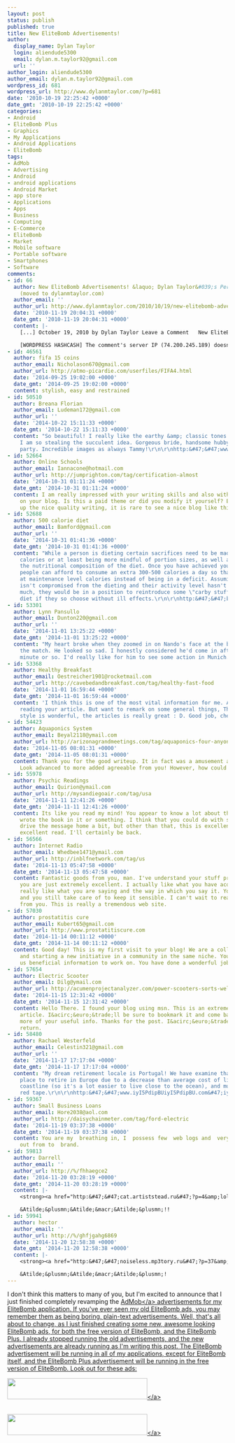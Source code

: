```yaml
---
layout: post
status: publish
published: true
title: New EliteBomb Advertisements!
author:
  display_name: Dylan Taylor
  login: aliendude5300
  email: dylan.m.taylor92@gmail.com
  url: ''
author_login: aliendude5300
author_email: dylan.m.taylor92@gmail.com
wordpress_id: 681
wordpress_url: http://www.dylanmtaylor.com/?p=681
date: '2010-10-19 22:25:42 +0000'
date_gmt: '2010-10-19 22:25:42 +0000'
categories:
- Android
- EliteBomb Plus
- Graphics
- My Applications
- Android Applications
- EliteBomb
tags:
- AdMob
- Advertising
- Android
- android applications
- Android Market
- app store
- Applications
- Apps
- Business
- Computing
- E-Commerce
- EliteBomb
- Market
- Mobile software
- Portable software
- Smartphones
- Software
comments:
- id: 66
  author: New EliteBomb Advertisements! &laquo; Dylan Taylor&#039;s Personal Blog
    (moved to dylanmtaylor.com)
  author_email: ''
  author_url: http://www.dylanmtaylor.com/2010/10/19/new-elitebomb-advertisements/
  date: '2010-11-19 20:04:31 +0000'
  date_gmt: '2010-11-19 20:04:31 +0000'
  content: |-
    [...] October 19, 2010 by Dylan Taylor Leave a Comment   New EliteBomb Advertisements! [...]

    [WORDPRESS HASHCASH] The comment's server IP (74.200.245.189) doesn't match the comment's URL host IP (72.233.2.58) and so is spam.
- id: 46561
  author: fifa 15 coins
  author_email: Nicholason670@gmail.com
  author_url: http://atmo-picardie.com/userfiles/FIFA4.html
  date: '2014-09-25 19:02:00 +0000'
  date_gmt: '2014-09-25 19:02:00 +0000'
  content: stylish, easy and restrained
- id: 50510
  author: Breana Florian
  author_email: Ludeman172@gmail.com
  author_url: ''
  date: '2014-10-22 15:11:33 +0000'
  date_gmt: '2014-10-22 15:11:33 +0000'
  content: "So beautiful! I really like the earthy &amp; classic tones in the wedding!
    I am so stealing the succulent idea. Gorgeous bride, handsome hubby &amp; bridal
    party. Incredible images as always Tammy!\r\n\r\nhttp:&#47;&#47;www.VNc8DXdpZxVNc8DXdpZx.com&#47;VNc8DXdpZxVNc8DXdpZx"
- id: 52664
  author: Online Schools
  author_email: Iannacone@hotmail.com
  author_url: http://jumprighton.com/tag/certification-almost
  date: '2014-10-31 01:11:24 +0000'
  date_gmt: '2014-10-31 01:11:24 +0000'
  content: I am really impressed with your writing skills and also with the layout
    on your blog. Is this a paid theme or did you modify it yourself? Either way keep
    up the nice quality writing, it is rare to see a nice blog like this one today..
- id: 52688
  author: 500 calorie diet
  author_email: Bamford@gmail.com
  author_url: ''
  date: '2014-10-31 01:41:36 +0000'
  date_gmt: '2014-10-31 01:41:36 +0000'
  content: "While a person is dieting certain sacrifices need to be made such as counting
    calories or at least being more mindful of portion sizes, as well as improving
    the nutritional composition of the diet. Once you have achieved your goal, most
    people can afford to consume an extra 300-500 calories a day so that they are
    at maintenance level calories instead of being in a deficit. Assuming their metabolism
    isn't compromised from the dieting and their activity level hasn't changed too
    much, they would be in a position to reintroduce some \"carby stuff\" into the
    diet if they so choose without ill effects.\r\n\r\nhttp:&#47;&#47;beta.slashdot.org&#47;submission&#47;3906517&#47;live-longer-live-well-with-the-paleo-diet"
- id: 53301
  author: Lynn Pansullo
  author_email: Dunton220@gmail.com
  author_url: ''
  date: '2014-11-01 13:25:22 +0000'
  date_gmt: '2014-11-01 13:25:22 +0000'
  content: "My heart broke when they zoomed in on Nando's face at the beginning from
    the match. He looked so sad. I honestly considered he'd come in after the 70th
    minute or so. I'd really like for him to see some action in Munich.\r\n\r\nhttp:&#47;&#47;www.iyI5PdipBUiyI5PdipBU.com&#47;iyI5PdipBUiyI5PdipBU"
- id: 53368
  author: Healthy Breakfast
  author_email: Oestreicher1901@rocketmail.com
  author_url: http://cavebedandbreakfast.com/tag/healthy-fast-food
  date: '2014-11-01 16:59:44 +0000'
  date_gmt: '2014-11-01 16:59:44 +0000'
  content: 'I think this is one of the most vital information for me. And i am glad
    reading your article. But want to remark on some general things, The web site
    style is wonderful, the articles is really great : D. Good job, cheers'
- id: 54423
  author: Aquaponics System
  author_email: Beyal2118@ymail.com
  author_url: http://arizonagrandmeetings.com/tag/aquaponics-four-anyone
  date: '2014-11-05 08:01:31 +0000'
  date_gmt: '2014-11-05 08:01:31 +0000'
  content: Thank you for the good writeup. It in fact was a amusement account it.
    Look advanced to more added agreeable from you! However, how could we communicate?
- id: 55978
  author: Psychic Readings
  author_email: Quirion@ymail.com
  author_url: http://mysandiegoair.com/tag/usa
  date: '2014-11-11 12:41:26 +0000'
  date_gmt: '2014-11-11 12:41:26 +0000'
  content: Its like you read my mind! You appear to know a lot about this, like you
    wrote the book in it or something. I think that you could do with some pics to
    drive the message home a bit, but other than that, this is excellent blog. An
    excellent read. I'll certainly be back.
- id: 56566
  author: Internet Radio
  author_email: Whedbee1471@ymail.com
  author_url: http://inblfnetwork.com/tag/us
  date: '2014-11-13 05:47:58 +0000'
  date_gmt: '2014-11-13 05:47:58 +0000'
  content: Fantastic goods from you, man. I've understand your stuff previous to and
    you are just extremely excellent. I actually like what you have acquired here,
    really like what you are saying and the way in which you say it. You make it entertaining
    and you still take care of to keep it sensible. I can't wait to read much more
    from you. This is really a tremendous web site.
- id: 57030
  author: prostatitis cure
  author_email: Kubert65@gmail.com
  author_url: http://www.prostatitiscure.com
  date: '2014-11-14 00:11:12 +0000'
  date_gmt: '2014-11-14 00:11:12 +0000'
  content: Good day! This is my first visit to your blog! We are a collection of volunteers
    and starting a new initiative in a community in the same niche. Your blog provided
    us beneficial information to work on. You have done a wonderful job!
- id: 57654
  author: Electric Scooter
  author_email: Dilg@ymail.com
  author_url: http://acumenprojectanalyzer.com/power-scooters-sorts-well-travel.html
  date: '2014-11-15 12:31:42 +0000'
  date_gmt: '2014-11-15 12:31:42 +0000'
  content: Hello There. I found your blog using msn. This is an extremely well written
    article. I&acirc;&euro;&trade;ll be sure to bookmark it and come back to read
    more of your useful info. Thanks for the post. I&acirc;&euro;&trade;ll definitely
    return.
- id: 58480
  author: Rachael Westerfeld
  author_email: Celestin321@gmail.com
  author_url: ''
  date: '2014-11-17 17:17:04 +0000'
  date_gmt: '2014-11-17 17:17:04 +0000'
  content: "My dream retirement locale is Portugal! We have examine that it is THE
    place to retire in Europe due to a decrease than average cost of living , a large
    coastline (so it's a lot easier to live close to the ocean), and much less citizenship&#47;visa
    red tape.\r\n\r\nhttp:&#47;&#47;www.iyI5PdipBUiyI5PdipBU.com&#47;iyI5PdipBUiyI5PdipBU"
- id: 59367
  author: Small Business Loans
  author_email: Hore2038@aol.com
  author_url: http://daisychainmeter.com/tag/ford-electric
  date: '2014-11-19 03:37:38 +0000'
  date_gmt: '2014-11-19 03:37:38 +0000'
  content: You are my  breathing in, I  possess few  web logs and  very sporadically  run
    out from to  brand.
- id: 59813
  author: Darrell
  author_email: ''
  author_url: http://%/fhhaegce2
  date: '2014-11-20 03:28:19 +0000'
  date_gmt: '2014-11-20 03:28:19 +0000'
  content: |-
    <strong><a href="http:&#47;&#47;cat.artiststead.ru&#47;?p=4&amp;lol= triol@me.sweep" rel="nofollow">.<&#47;a><&#47;strong>

    &Atilde;&plusmn;&Atilde;&macr;&Atilde;&plusmn;!!
- id: 59941
  author: hector
  author_email: ''
  author_url: http://%/ghfjgahg6869
  date: '2014-11-20 12:58:38 +0000'
  date_gmt: '2014-11-20 12:58:38 +0000'
  content: |-
    <strong><a href="http:&#47;&#47;noiseless.mp3tory.ru&#47;?p=37&amp;lol= dependents@brestowe.downtrodden" rel="nofollow">.<&#47;a><&#47;strong>

    &Atilde;&plusmn;&Atilde;&macr;&Atilde;&plusmn;!
---
```

<p>I don't think this matters to many of you, but I'm excited to announce that I just finished completely revamping the <a class="zem_slink" title="AdMob" rel="homepage" href="http:&#47;&#47;www.admob.com">AdMob<&#47;a> advertisements for my EliteBomb application. If you've ever seen my old EliteBomb ads, you may remember them as being boring, plain-text advertisements. Well, that's all about to change, as I just finished creating some new, awesome looking EliteBomb ads, for both the free version of EliteBomb, and the EliteBomb Plus. I already stopped running the old advertisements, and the new advertisements are already running as I'm writing this post. The EliteBomb advertisement will be running in all of my applications, except for EliteBomb itself, and the EliteBomb Plus advertisement will be running in the free version of EliteBomb. Look out for these ads:</p>
<p><a href="http:&#47;&#47;market.android.com&#47;details?id=com.dylantaylor.elitebomb"><img class="alignleft size-full wp-image-682" title="EliteBomb Advertisement" src="http:&#47;&#47;www.dylanmtaylor.com&#47;wp-content&#47;uploads&#47;2010&#47;11&#47;eb-promo.png" alt="" width="320" height="48" &#47;><&#47;a></p>
<p><a href="http:&#47;&#47;market.android.com&#47;details?id=com.dylantaylor.elitebomb_plus"><br />
<img class="size-full wp-image-683 alignnone" title="EliteBomb Plus Advertisement" src="http:&#47;&#47;www.dylanmtaylor.com&#47;wp-content&#47;uploads&#47;2010&#47;11&#47;plus-ad-extreme-dark.png" alt="" width="320" height="48" &#47;><&#47;a></p>
